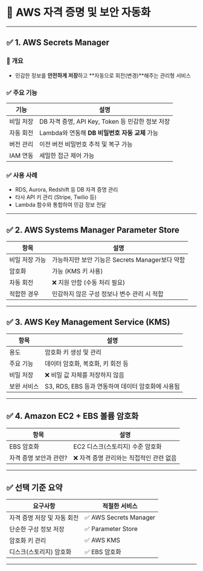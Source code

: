 # 🔐 AWS 자격 증명 및 보안 자동화 

---

## ✅ 1. AWS Secrets Manager

### 📌 개요
- 민감한 정보를 **안전하게 저장**하고 **자동으로 회전(변경)**해주는 관리형 서비스

### ✅ 주요 기능
| 기능 | 설명 |
|------|------|
| 비밀 저장 | DB 자격 증명, API Key, Token 등 민감한 정보 저장 |
| 자동 회전 | Lambda와 연동해 **DB 비밀번호 자동 교체** 가능 |
| 버전 관리 | 이전 버전 비밀번호 추적 및 복구 가능 |
| IAM 연동 | 세밀한 접근 제어 가능 |

### ✅ 사용 사례
- RDS, Aurora, Redshift 등 DB 자격 증명 관리
- 타사 API 키 관리 (Stripe, Twilio 등)
- Lambda 함수와 통합하여 민감 정보 전달

---

## ✅ 2. AWS Systems Manager Parameter Store

| 항목 | 설명 |
|------|------|
| 비밀 저장 가능 | 가능하지만 보안 기능은 Secrets Manager보다 약함 |
| 암호화 | 가능 (KMS 키 사용) |
| 자동 회전 | ❌ 지원 안함 (수동 처리 필요) |
| 적합한 경우 | 민감하지 않은 구성 정보나 변수 관리 시 적합 |

---

## ✅ 3. AWS Key Management Service (KMS)

| 항목 | 설명 |
|------|------|
| 용도 | 암호화 키 생성 및 관리 |
| 주요 기능 | 데이터 암호화, 복호화, 키 회전 등 |
| 비밀 저장 | ❌ 비밀 값 자체를 저장하지 않음 |
| 보완 서비스 | S3, RDS, EBS 등과 연동하여 데이터 암호화에 사용됨 |

---

## ✅ 4. Amazon EC2 + EBS 볼륨 암호화

| 항목 | 설명 |
|------|------|
| EBS 암호화 | EC2 디스크(스토리지) 수준 암호화 |
| 자격 증명 보안과 관련? | ❌ 자격 증명 관리와는 직접적인 관련 없음 |

---

## ✅ 선택 기준 요약

| 요구사항 | 적절한 서비스 |
|----------|----------------|
| 자격 증명 저장 및 자동 회전 | ✅ AWS Secrets Manager |
| 단순한 구성 정보 저장 | ✅ Parameter Store |
| 암호화 키 관리 | ✅ AWS KMS |
| 디스크(스토리지) 암호화 | ✅ EBS 암호화 |

---


